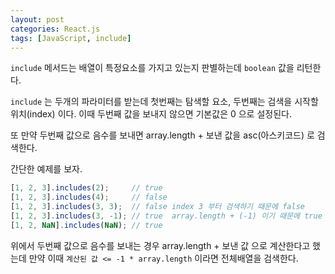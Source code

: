 ```yaml
---
layout: post
categories: React.js
tags: [JavaScript, include]
---
```

`include` 메서드는 배열이 특정요소를 가지고 있는지 판별하는데 `boolean` 값을 리턴한다.

`include` 는 두개의 파라미터를 받는데 첫번째는 탐색할 요소, 두번째는 검색을 시작할 위치(index) 이다. 이때 두번째 값을 보내지 않으면 기본값은 0 으로 설정된다.

또 만약 두번째 값으로 음수를 보내면 array.length + 보낸 값을 asc(아스키코드) 로 검색한다.

간단한 예제를 보자.

```js
[1, 2, 3].includes(2);     // true
[1, 2, 3].includes(4);     // false 
[1, 2, 3].includes(3, 3);  // false index 3 부터 검색하기 때문에 false
[1, 2, 3].includes(3, -1); // true  array.length + (-1) 이기 때문에 true
[1, 2, NaN].includes(NaN); // true
```

위에서 두번째 값으로 음수를 보내는 경우 array.length + 보낸 값 으로 계산한다고 했는데 만약 이때 `계산된 값 <= -1 * array.length` 이라면 전체배열을 검색한다.
